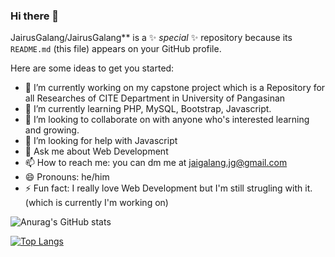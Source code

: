 ### Hi there 👋

JairusGalang/JairusGalang** is a ✨ _special_ ✨ repository because its `README.md` (this file) appears on your GitHub profile.

Here are some ideas to get you started:

- 🔭 I’m currently working on my capstone project which is a Repository for all Researches of CITE Department in University of Pangasinan
- 🌱 I’m currently learning PHP, MySQL, Bootstrap, Javascript.
- 👯 I’m looking to collaborate on with anyone who's interested learning and growing.
- 🤔 I’m looking for help with Javascript
- 💬 Ask me about Web Development
- 📫 How to reach me: you can dm me at jaigalang.jg@gmail.com
- 😄 Pronouns: he/him
- ⚡ Fun fact: I really love Web Development but I'm still strugling with it. (which is currently I'm working on)

![Anurag's GitHub stats](https://github-readme-stats.vercel.app/api?username=JairusGalang&show_icons=true&theme=radical)

[![Top Langs](https://github-readme-stats.vercel.app/api/top-langs/?username=JairusGalang&layout=compact&theme=radical)](https://github.com/anuraghazra/github-readme-stats)


